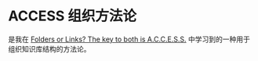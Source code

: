 # ACCESS 组织方法论

是我在 [Folders or Links? The key to both is A.C.C.E.S.S.](https://www.youtube.com/watch?v=p0zWJ-TLghw) 中学习到的一种用于组织知识库结构的方法论。